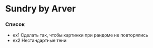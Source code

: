 # Sundry by Arver
### Список
- ex1 Cделать так, чтобы картинки при рандоме не повторялись
- ex2 Нестандартные тени

